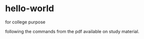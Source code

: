 # hello-world
for college purpose 

following the commands from the pdf available on study material.
